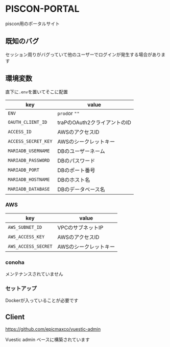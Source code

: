 # PISCON-PORTAL

piscon用のポータルサイト


## 既知のバグ

セッション周りがバグっていて他のユーザーでログインが発生する場合があります

## 環境変数
直下に`.env`を置いてそこに配置


| key                 | value                |
|---------------------|----------------------|
| `ENV`               | `prod`or `""`        |
| `OAUTH_CLIENT_ID`   | traPのOAuth2クライアントのID |
| `ACCESS_ID`         | AWSのアクセスID           |
| `ACCESS_SECRET_KEY` | AWSのシークレットキー         |
| `MARIADB_USERNAME`  | DBのユーザーネーム           |
| `MARIADB_PASSWORD`  | DBのパスワード             |
| `MARIADB_PORT`      | DBのポート番号             |
| `MARIADB_HOSTNAME`  | DBのホスト名              |
| `MARIADB_DATABASE`  | DBのデータベース名           |

### AWS
| key                 | value                 |
| ------------------- | --------------------- |
| `AWS_SUBNET_ID`     | VPCのサブネットIP     |
| `AWS_ACCESS_KEY`    | AWSのアクセスID       |
| `AWS_ACCESS_SECRET` | AWSのシークレットキー |


### conoha
メンテナンスされていません


### セットアップ

Dockerが入っていることが必要です


## Client

https://github.com/epicmaxco/vuestic-admin

Vuestic admin ベースに構築されています
